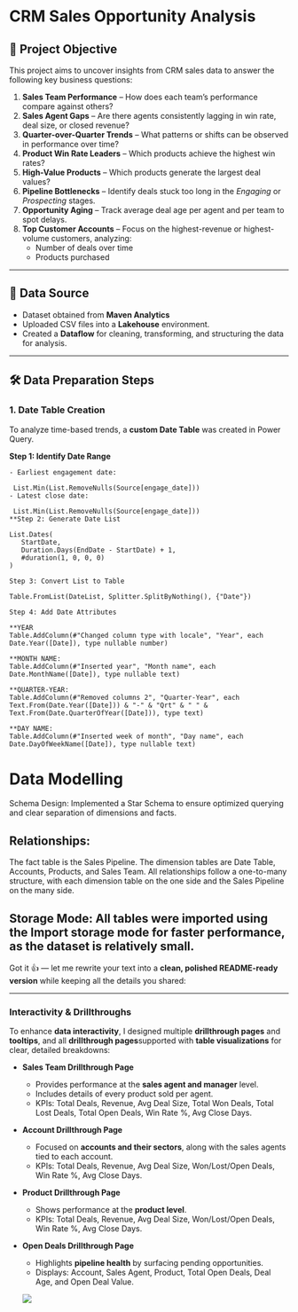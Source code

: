 # CRM Sales Opportunity Analysis

## 🎯 Project Objective
This project aims to uncover insights from CRM sales data to answer the following key business questions:

1. **Sales Team Performance** – How does each team’s performance compare against others?  
2. **Sales Agent Gaps** – Are there agents consistently lagging in win rate, deal size, or closed revenue?  
3. **Quarter-over-Quarter Trends** – What patterns or shifts can be observed in performance over time?  
4. **Product Win Rate Leaders** – Which products achieve the highest win rates?  
5. **High-Value Products** – Which products generate the largest deal values?  
6. **Pipeline Bottlenecks** – Identify deals stuck too long in the *Engaging* or *Prospecting* stages.  
7. **Opportunity Aging** – Track average deal age per agent and per team to spot delays.  
8. **Top Customer Accounts** – Focus on the highest-revenue or highest-volume customers, analyzing:
   - Number of deals over time  
   - Products purchased  

---

## 📂 Data Source
- Dataset obtained from **Maven Analytics**
- Uploaded CSV files into a **Lakehouse** environment.
- Created a **Dataflow** for cleaning, transforming, and structuring the data for analysis.

---

## 🛠 Data Preparation Steps

### 1. Date Table Creation
To analyze time-based trends, a **custom Date Table** was created in Power Query.

**Step 1: Identify Date Range**
 ```powerquery
- Earliest engagement date:  

  List.Min(List.RemoveNulls(Source[engage_date]))
- Latest close date:
  
  List.Min(List.RemoveNulls(Source[engage_date]))
**Step 2: Generate Date List

List.Dates(
    StartDate, 
    Duration.Days(EndDate - StartDate) + 1, 
    #duration(1, 0, 0, 0)
)

Step 3: Convert List to Table
  
Table.FromList(DateList, Splitter.SplitByNothing(), {"Date"})

Step 4: Add Date Attributes
 
**YEAR
 Table.AddColumn(#"Changed column type with locale", "Year", each Date.Year([Date]), type nullable number)

**MONTH NAME:
Table.AddColumn(#"Inserted year", "Month name", each Date.MonthName([Date]), type nullable text)

**QUARTER-YEAR:
Table.AddColumn(#"Removed columns 2", "Quarter-Year", each Text.From(Date.Year([Date])) & "-" & "Qrt" & " " & Text.From(Date.QuarterOfYear([Date])), type text)

**DAY NAME:
Table.AddColumn(#"Inserted week of month", "Day name", each Date.DayOfWeekName([Date]), type nullable text)
 ```

# Data Modelling
Schema Design: Implemented a Star Schema to ensure optimized querying and clear separation of dimensions and facts.

## Relationships:
The fact table is the Sales Pipeline.
The dimension tables are Date Table, Accounts, Products, and Sales Team.
All relationships follow a one-to-many structure, with each dimension table on the one side and the Sales Pipeline on the many side.

## Storage Mode: All tables were imported using the Import storage mode for faster performance, as the dataset is relatively small.


Got it 👍 — let me rewrite your text into a **clean, polished README-ready version** while keeping all the details you shared:

---

### Interactivity & Drillthroughs

To enhance **data interactivity**, I designed multiple **drillthrough pages** and **tooltips**, and all **drillthrough pages**supported with **table visualizations** for clear, detailed breakdowns:

* **Sales Team Drillthrough Page**

  * Provides performance at the **sales agent and manager** level.
  * Includes details of every product sold per agent.
  * KPIs: Total Deals, Revenue, Avg Deal Size, Total Won Deals, Total Lost Deals, Total Open Deals, Win Rate %, Avg Close Days.

* **Account Drillthrough Page**

  * Focused on **accounts and their sectors**, along with the sales agents tied to each account.
  * KPIs: Total Deals, Revenue, Avg Deal Size, Won/Lost/Open Deals, Win Rate %, Avg Close Days.

* **Product Drillthrough Page**

  * Shows performance at the **product level**.
  * KPIs: Total Deals, Revenue, Avg Deal Size, Won/Lost/Open Deals, Win Rate %, Avg Close Days.

* **Open Deals Drillthrough Page**

  * Highlights **pipeline health** by surfacing pending opportunities.
  * Displays: Account, Sales Agent, Product, Total Open Deals, Deal Age, and Open Deal Value.

  ![](Dashboard_Customer_seg.jpg)






